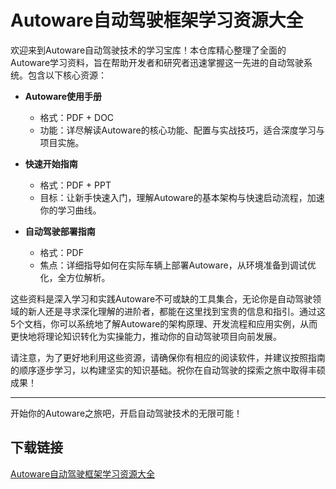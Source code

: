 # Autoware自动驾驶框架学习资源大全

欢迎来到Autoware自动驾驶技术的学习宝库！本仓库精心整理了全面的Autoware学习资料，旨在帮助开发者和研究者迅速掌握这一先进的自动驾驶系统。包含以下核心资源：

- **Autoware使用手册**  
  - 格式：PDF + DOC
  - 功能：详尽解读Autoware的核心功能、配置与实战技巧，适合深度学习与项目实施。

- **快速开始指南**  
  - 格式：PDF + PPT
  - 目标：让新手快速入门，理解Autoware的基本架构与快速启动流程，加速你的学习曲线。

- **自动驾驶部署指南**  
  - 格式：PDF
  - 焦点：详细指导如何在实际车辆上部署Autoware，从环境准备到调试优化，全方位解析。

这些资料是深入学习和实践Autoware不可或缺的工具集合，无论你是自动驾驶领域的新人还是寻求深化理解的进阶者，都能在这里找到宝贵的信息和指引。通过这5个文档，你可以系统地了解Autoware的架构原理、开发流程和应用实例，从而更快地将理论知识转化为实操能力，推动你的自动驾驶项目向前发展。

请注意，为了更好地利用这些资源，请确保你有相应的阅读软件，并建议按照指南的顺序逐步学习，以构建坚实的知识基础。祝你在自动驾驶的探索之旅中取得丰硕成果！

---
开始你的Autoware之旅吧，开启自动驾驶技术的无限可能！

## 下载链接

[Autoware自动驾驶框架学习资源大全](https://pan.quark.cn/s/6c454593c6b1)